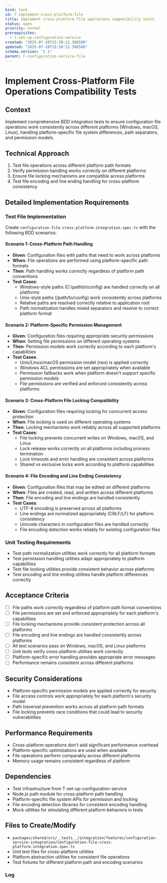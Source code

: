 ```yaml
---
kind: task
id: T-implement-cross-platform-file
title: Implement cross-platform file operations compatibility tests
status: open
priority: normal
prerequisites:
  - T-set-up-configuration-service
created: "2025-07-28T15:30:12.368580"
updated: "2025-07-28T15:30:12.368580"
schema_version: "1.1"
parent: F-configuration-service-file
---
```


# Implement Cross-Platform File Operations Compatibility Tests

## Context

Implement comprehensive BDD integration tests to ensure configuration file operations work consistently across different platforms (Windows, macOS, Linux), handling platform-specific file system differences, path separators, and permission models.

## Technical Approach

1. Test file operations across different platform path formats
2. Verify permission handling works correctly on different platforms
3. Ensure file locking mechanisms are compatible across platforms
4. Test file encoding and line ending handling for cross-platform consistency

## Detailed Implementation Requirements

### Test File Implementation

Create `configuration-file-cross-platform.integration.spec.ts` with the following BDD scenarios:

#### Scenario 1: Cross-Platform Path Handling

- **Given**: Configuration files with paths that need to work across platforms
- **When**: File operations are performed using platform-specific path formats
- **Then**: Path handling works correctly regardless of platform path conventions
- **Test Cases**:
  - Windows-style paths (C:\\path\\to\\config) are handled correctly on all platforms
  - Unix-style paths (/path/to/config) work consistently across platforms
  - Relative paths are resolved correctly relative to application root
  - Path normalization handles mixed separators and resolve to correct platform format

#### Scenario 2: Platform-Specific Permission Management

- **Given**: Configuration files requiring appropriate security permissions
- **When**: Setting file permissions on different operating systems
- **Then**: Permission models work correctly according to each platform's capabilities
- **Test Cases**:
  - Unix/Linux/macOS permission model (rwx) is applied correctly
  - Windows ACL permissions are set appropriately when available
  - Permission fallbacks work when platform doesn't support specific permission models
  - File permissions are verified and enforced consistently across platforms

#### Scenario 3: Cross-Platform File Locking Compatibility

- **Given**: Configuration files requiring locking for concurrent access protection
- **When**: File locking is used on different operating systems
- **Then**: Locking mechanisms work reliably across all supported platforms
- **Test Cases**:
  - File locking prevents concurrent writes on Windows, macOS, and Linux
  - Lock release works correctly on all platforms including process termination
  - Lock timeouts and error handling are consistent across platforms
  - Shared vs exclusive locks work according to platform capabilities

#### Scenario 4: File Encoding and Line Ending Consistency

- **Given**: Configuration files that may be edited on different platforms
- **When**: Files are created, read, and written across different platforms
- **Then**: File encoding and line endings are handled consistently
- **Test Cases**:
  - UTF-8 encoding is preserved across all platforms
  - Line endings are normalized appropriately (CRLF/LF) for platform consistency
  - Unicode characters in configuration files are handled correctly
  - File encoding detection works reliably for existing configuration files

### Unit Testing Requirements

- Test path normalization utilities work correctly for all platform formats
- Test permission handling utilities adapt appropriately to platform capabilities
- Test file locking utilities provide consistent behavior across platforms
- Test encoding and line ending utilities handle platform differences correctly

## Acceptance Criteria

- [ ] File paths work correctly regardless of platform path format conventions
- [ ] File permissions are set and enforced appropriately for each platform's capabilities
- [ ] File locking mechanisms provide consistent protection across all platforms
- [ ] File encoding and line endings are handled consistently across platforms
- [ ] All test scenarios pass on Windows, macOS, and Linux platforms
- [ ] Unit tests verify cross-platform utilities work correctly
- [ ] Platform-specific error handling provides appropriate error messages
- [ ] Performance remains consistent across different platforms

## Security Considerations

- Platform-specific permission models are applied correctly for security
- File access controls work appropriately for each platform's security model
- Path traversal prevention works across all platform path formats
- File locking prevents race conditions that could lead to security vulnerabilities

## Performance Requirements

- Cross-platform operations don't add significant performance overhead
- Platform-specific optimizations are used when available
- File operations perform comparably across different platforms
- Memory usage remains consistent regardless of platform

## Dependencies

- Test infrastructure from T-set-up-configuration-service
- Node.js path module for cross-platform path handling
- Platform-specific file system APIs for permission and locking
- File encoding detection libraries for consistent encoding handling
- Mock utilities for simulating different platform behaviors in tests

## Files to Create/Modify

- `packages/shared/src/__tests__/integration/features/configuration-service-integration/configuration-file-cross-platform.integration.spec.ts`
- Unit test files for cross-platform utilities
- Platform abstraction utilities for consistent file operations
- Test fixtures for different platform path and encoding scenarios

### Log
